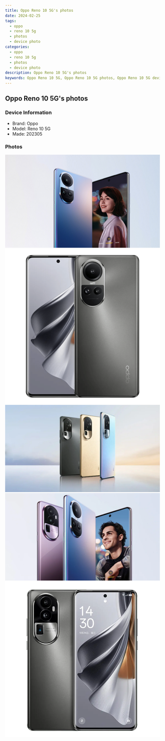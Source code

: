 ```yaml
---
title: Oppo Reno 10 5G's photos
date: 2024-02-25
tags: 
  - oppo
  - reno 10 5g
  - photos
  - device photo
categories: 
  - oppo
  - reno 10 5g
  - photos
  - device photo
description: Oppo Reno 10 5G's photos
keywords: Oppo Reno 10 5G, Oppo Reno 10 5G photos, Oppo Reno 10 5G device photo
---
```


## Oppo Reno 10 5G's photos

### Device Information

- Brand: Oppo
- Model: Reno 10 5G
- Made: 202305

### Photos

![/images/best-assets/devices/oppo/oppo-reno-10-5g/1.jpg](/images/best-assets/devices/oppo/oppo-reno-10-5g/1.jpg)
![/images/best-assets/devices/oppo/oppo-reno-10-5g/2.jpg](/images/best-assets/devices/oppo/oppo-reno-10-5g/2.jpg)
![/images/best-assets/devices/oppo/oppo-reno-10-5g/3.jpg](/images/best-assets/devices/oppo/oppo-reno-10-5g/3.jpg)
![/images/best-assets/devices/oppo/oppo-reno-10-5g/4.jpg](/images/best-assets/devices/oppo/oppo-reno-10-5g/4.jpg)
![/images/best-assets/devices/oppo/oppo-reno-10-5g/5.jpg](/images/best-assets/devices/oppo/oppo-reno-10-5g/5.jpg)
